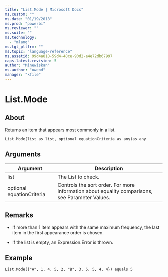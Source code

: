 ```yaml
---
title: "List.Mode | Microsoft Docs"
ms.custom: ""
ms.date: "01/19/2018"
ms.prod: "powerbi"
ms.reviewer: ""
ms.suite: ""
ms.technology: 
  - "mlang"
ms.tgt_pltfrm: ""
ms.topic: "language-reference"
ms.assetid: 99d4a818-59d4-48ce-90d2-a4e72db67997
caps.latest.revision: 5
author: "Minewiskan"
ms.author: "owend"
manager: "kfile"
---
```

# List.Mode

  
## About  
Returns an item that appears most commonly in a list.  
  
```  
List.Mode(list as list, optional equationCriteria as any)as any  
```  
  
## Arguments  
  
|Argument|Description|  
|------------|---------------|  
|list|The List to check.|  
|optional equationCriteria|Controls the sort order. For more information about equality comparisons, see Parameter Values.|  
  
## <a name="__toc360789380"></a>Remarks  
  
-   If more than 1 item appears with the same maximum frequency, the last item in the first appearance order is chosen.  
  
-   If the list is empty, an Expression.Error is thrown.  
  
## <a name="__goback"></a>Example  
  
```  
List.Mode({"A", 1, 4, 5, 2, "B", 3, 5, 5, 4, 4}) equals 5  
```  
